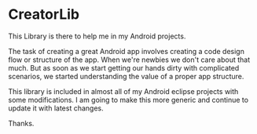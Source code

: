 CreatorLib
==========

This Library is there to help me in my Android projects.

The task of creating a great Android app involves creating a code design flow or structure of the app. When we're newbies we don't care about that much. But as soon as we start getting our hands dirty with complicated scenarios, we started understanding the value of a proper app structure.

This library is included in almost all of my Android eclipse projects with some modifications. I am going to make this more generic and continue to update it with latest changes.

Thanks.
